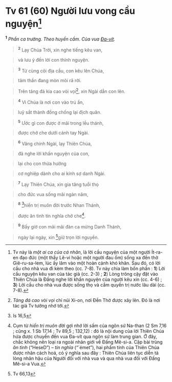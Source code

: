 # Tv 61 (60) Người lưu vong cầu nguyện[^1-d619f459-eaf8-45f2-9f29-fd2951deba1f]
<sup><b>1</b></sup> *Phần ca trưởng. Theo huyền cầm. Của vua [Đa-vít]().*


> <sup><b>2</b></sup> Lạy Chúa Trời, xin nghe tiếng kêu van,
>


> và lưu ý đến lời con thỉnh nguyện.
>


> <sup><b>3</b></sup> Từ cùng cõi địa cầu, con kêu lên Chúa,
>


> tâm thần đang mòn mỏi rã rời.
>


> Trên tảng đá kia cao vòi vọi[^2-d619f459-eaf8-45f2-9f29-fd2951deba1f], xin Ngài dẫn con lên.
>


> <sup><b>4</b></sup> Vì Chúa là nơi con vào trú ẩn,
>


> luỹ sắt thành đồng chống lại địch quân.
>


> <sup><b>5</b></sup> Ước gì con được ở mãi trong lều thánh,
>


> được chở che dưới cánh tay Ngài.
>


> <sup><b>6</b></sup> Vâng chính Ngài, lạy Thiên Chúa,
>


> đã nghe lời khấn nguyện của con,
>


> lại cho con thừa hưởng
>


> cơ nghiệp dành cho ai kính sợ danh Ngài.
>


> <sup><b>7</b></sup> Lạy Thiên Chúa, xin gia tăng tuổi thọ
>


> cho đức vua sống mãi ngàn năm,
>


> <sup><b>8</b></sup> [^1@-d619f459-eaf8-45f2-9f29-fd2951deba1f]hiển trị muôn đời trước Nhan Thánh,
>


> được ân tình tín nghĩa chở che[^3-d619f459-eaf8-45f2-9f29-fd2951deba1f].
>


> <sup><b>9</b></sup> Bấy giờ con mãi mãi đàn ca mừng Danh Thánh,
>


> ngày lại ngày, xin [^2@-d619f459-eaf8-45f2-9f29-fd2951deba1f]giữ trọn lời nguyền.
>

[^1-d619f459-eaf8-45f2-9f29-fd2951deba1f]: Tv này là *một ai ca của cá nhân*, là lời cầu nguyện của một người Ít-ra-en đạo đức (một thầy Lê-vi hoặc một người đau ốm) sống xa đền thờ Giê-ru-sa-lem, lúc ấy lâm vào một hoàn cảnh khó khăn. Sau đó, có lời cầu cho nhà vua đi kèm theo (cc. 7-8). Tv này chia làm bốn phần : **1**) Lời cầu nguyện kêu van của tác giả (cc. 2-3) ; **2**) Lòng trông cậy đặt vào Thiên Chúa là Đấng nghe lời khấn nguyện của người kêu xin (cc. 4-6) ; **3**) Lời cầu cho nhà vua được sống thọ và cầm quyền trị nước lâu dài (cc. 7-8).
[^2-d619f459-eaf8-45f2-9f29-fd2951deba1f]: *Tảng đá cao vòi vọi* chỉ núi Xi-on, nơi Đền Thờ được xây lên. Đó là nơi tác giả Tv tưởng nhớ tới.
[^3-d619f459-eaf8-45f2-9f29-fd2951deba1f]: Cụm từ *hiển trị muôn đời* gợi nhớ lời sấm của ngôn sứ Na-than (2 Sm 7,16 ; cũng x. 1 Sb 17,14 ; Tv 89,5 ; 132,12) : đó là nội dung của lời Thiên Chúa hứa được chuyển đến vua Đa-vít qua ngôn sứ làm trung gian. Ở đây, chắc không nên loại ra ngoài nhãn giới về Đấng Mê-si-a. Cặp bài trùng *ân tình* (“HeseD”) – *tín nghĩa* (“´émet”), hai phẩm tính của Thiên Chúa được nhân cách hoá, có ý nghĩa sau đây : Thiên Chúa liên tục diễn tả lòng nhân hậu của Người đối với nhà vua và qua nhà vua đối với Đấng Mê-si-a Vua.
[^1@-d619f459-eaf8-45f2-9f29-fd2951deba1f]: Is 16,5
[^2@-d619f459-eaf8-45f2-9f29-fd2951deba1f]: Tv 66,13